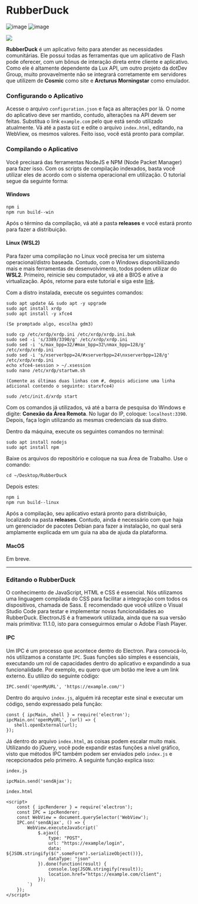 # RubberDuck

![image](https://img.shields.io/badge/Versão-2.0.0-blue.svg?style=for-the-badge&logo=verizon)
![image](https://img.shields.io/badge/Estado-Concluído-green.svg?style=for-the-badge&logo=instatus&logoColor=white)

<p class="center">
  <img src="https://i.imgur.com/G1jTQ54.png">
</p>

**RubberDuck** é um aplicativo feito para atender as necessidades comunitárias. Ele possui todas as ferramentas que um aplicativo de Flash pode oferecer, com um bônus de interação direta entre cliente e aplicativo. Como ele é altamente dependente da Lux API, um outro projeto da dotDev Group, muito provavelmente não se integrará corretamente em servidores que utilizem de **Cosmic** como site e **Arcturus Morningstar** como emulador.

### Configurando o Aplicativo
Acesse o arquivo ``configuration.json`` e faça as alterações por lá. O nome do aplicativo deve ser mantido, contudo, alterações na API devem ser feitas. Substitua o link ``example.com`` pelo que está sendo utilizado atualmente. Vá até a pasta ``GUI`` e edite o arquivo ``index.html``, editando, na WebView, os mesmos valores. Feito isso, você está pronto para compilar.

### Compilando o Aplicativo
Você precisará das ferramentas NodeJS e NPM (Node Packet Manager) para fazer isso. Com os scripts de compilação indexados, basta você utilizar eles de acordo com o sistema operacional em utilização. O tutorial segue da seguinte forma:

#### Windows
```
npm i
npm run build--win
```
Após o término da compilação, vá até a pasta **releases** e você estará pronto para fazer a distribuição.

#### Linux (WSL2)
Para fazer uma compilação no Linux você precisa ter um sistema operacional/distro baseada. Contudo, com o Windows disponibilizando mais e mais ferramentas de desenvolvimento, todos podem utilizar do **WSL2**. Primeiro, reinicie seu computador, vá até a BIOS e ative a virtualização. Após, retorne para este tutorial e siga este [link](https://learn.microsoft.com/pt-br/windows/wsl/install).

Com a distro instalada, execute os seguintes comandos:
```
sudo apt update && sudo apt -y upgrade
sudo apt install xrdp
sudo apt install -y xfce4

(Se promptado algo, escolha gdm3)

sudo cp /etc/xrdp/xrdp.ini /etc/xrdp/xrdp.ini.bak
sudo sed -i 's/3389/3390/g' /etc/xrdp/xrdp.ini
sudo sed -i 's/max_bpp=32/#max_bpp=32\nmax_bpp=128/g' /etc/xrdp/xrdp.ini
sudo sed -i 's/xserverbpp=24/#xserverbpp=24\nxserverbpp=128/g' /etc/xrdp/xrdp.ini
echo xfce4-session > ~/.xsession
sudo nano /etc/xrdp/startwm.sh

(Comente as últimas duas linhas com #, depois adicione uma linha adicional contendo o seguinte: starxfce4)

sudo /etc/init.d/xrdp start
```
Com os comandos já utilizados, vá até a barra de pesquisa do Windows e digite: **Conexão da Área Remota**. No lugar do IP, coloque: ``localhost:3390``. Depois, faça login utilizando as mesmas credenciais da sua distro.

Dentro da máquina, execute os seguintes comandos no terminal:
```
sudo apt install nodejs
sudo apt install npm
```
Baixe os arquivos do repositório e coloque na sua Área de Trabalho. Use o comando:
```
cd ~/Desktop/RubberDuck
```
Depois estes:
```
npm i
npm run build--linux
```
Após a compilação, seu aplicativo estará pronto para distribuição, localizado na pasta **releases**. Contudo, ainda é necessário com que haja um gerenciador de pacotes Debian para fazer a instalação, no qual será amplamente explicada em um guia na aba de ajuda da plataforma.

#### MacOS
Em breve.

---

### Editando o RubberDuck
O conhecimento de JavaScript, HTML e CSS é essencial. Nós utilizamos uma linguagem compilada do CSS para facilitar a integração com todos os dispositivos, chamada de Sass. É recomendado que você utilize o Visual Studio Code para testar e implementar novas funcionalidades ao RubberDuck. ElectronJS é a framework utilizada, ainda que na sua versão mais primitiva: 11.1.0, isto para conseguirmos emular o Adobe Flash Player.

#### IPC
Um IPC é um processo que acontece dentro do Electron. Para convocá-lo, nós utilizamos a constante ``IPC``. Suas funções são simples e essenciais, executando um rol de capacidades dentro do aplicativo e expandindo a sua funcionalidade. Por exemplo, eu quero que um botão me leve a um link externo. Eu utilizo do seguinte código:
```
IPC.send('openMyURL', 'https://example.com/')
```
Dentro do arquivo ``index.js``, alguém irá receptar este sinal e executar um código, sendo expressado pela função:
```
const { ipcMain, shell } = require('electron');
ipcMain.on('openMyURL', (url) => {
   shell.openExternal(url); 
});
```

Já dentro do arquivo ``index.html``, as coisas podem escalar muito mais. Utilizando do jQuery, você pode expandir estas funções a nível gráfico, visto que métodos IPC também podem ser enviados pelo ``index.js`` e recepcionados pelo primeiro. A seguinte função explica isso:

``index.js``
```
ipcMain.send('sendAjax');
```
``index.html``
```
<script>
    const { ipcRenderer } = require('electron');
    const IPC = ipcRenderer;
    const WebView = document.querySelector('WebView');
    IPC.on('sendAjax', () => {
        WebView.executeJavaScript(`
            $.ajax({
                type: "POST",
                url: "https://example/login",
                data: ${JSON.stringify($(".someForm").serializeObject())},
                dataType: "json"
            }).done(function(result) {
                console.log(JSON.stringify(result));
                location.href="https://example.com/client";
            });
        `)
    });
</script>
```
